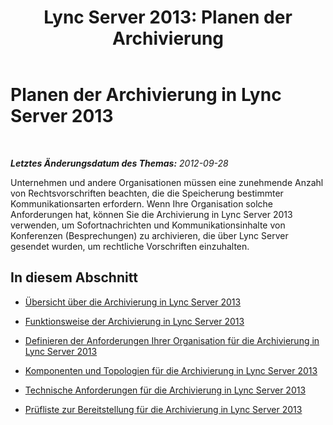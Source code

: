 ﻿---
title: 'Lync Server 2013: Planen der Archivierung'
TOCTitle: Planen der Archivierung
ms:assetid: 898b83c1-007b-43be-9484-08fe49c10951
ms:mtpsurl: https://technet.microsoft.com/de-de/library/JJ205069(v=OCS.15)
ms:contentKeyID: 49294670
ms.date: 05/19/2016
mtps_version: v=OCS.15
ms.translationtype: HT
---

# Planen der Archivierung in Lync Server 2013

 

_**Letztes Änderungsdatum des Themas:** 2012-09-28_

Unternehmen und andere Organisationen müssen eine zunehmende Anzahl von Rechtsvorschriften beachten, die die Speicherung bestimmter Kommunikationsarten erfordern. Wenn Ihre Organisation solche Anforderungen hat, können Sie die Archivierung in Lync Server 2013 verwenden, um Sofortnachrichten und Kommunikationsinhalte von Konferenzen (Besprechungen) zu archivieren, die über Lync Server gesendet wurden, um rechtliche Vorschriften einzuhalten.

## In diesem Abschnitt

  - [Übersicht über die Archivierung in Lync Server 2013](lync-server-2013-overview-of-archiving.md)

  - [Funktionsweise der Archivierung in Lync Server 2013](lync-server-2013-how-archiving-works.md)

  - [Definieren der Anforderungen Ihrer Organisation für die Archivierung in Lync Server 2013](lync-server-2013-defining-your-requirements-for-archiving.md)

  - [Komponenten und Topologien für die Archivierung in Lync Server 2013](lync-server-2013-components-and-topologies-for-archiving.md)

  - [Technische Anforderungen für die Archivierung in Lync Server 2013](lync-server-2013-technical-requirements-for-archiving.md)

  - [Prüfliste zur Bereitstellung für die Archivierung in Lync Server 2013](lync-server-2013-deployment-checklist-for-archiving.md)

